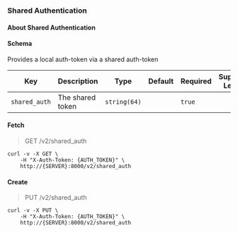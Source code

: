 ### Shared Authentication

#### About Shared Authentication

#### Schema

Provides a local auth-token via a shared auth-token



Key | Description | Type | Default | Required | Support Level
--- | ----------- | ---- | ------- | -------- | -------------
`shared_auth` | The shared token | `string(64)` |   | `true` |  



#### Fetch

> GET /v2/shared_auth

```shell
curl -v -X GET \
    -H "X-Auth-Token: {AUTH_TOKEN}" \
    http://{SERVER}:8000/v2/shared_auth
```

#### Create

> PUT /v2/shared_auth

```shell
curl -v -X PUT \
    -H "X-Auth-Token: {AUTH_TOKEN}" \
    http://{SERVER}:8000/v2/shared_auth
```

